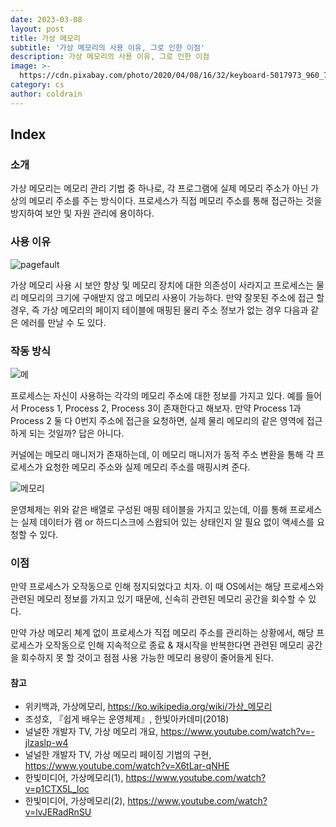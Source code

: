 ```yaml
---
date: 2023-03-08
layout: post
title: 가상 메모리
subtitle: '가상 메모리의 사용 이유, 그로 인한 이점'
description: 가상 메모리의 사용 이유, 그로 인한 이점
image: >-
  https://cdn.pixabay.com/photo/2020/04/08/16/32/keyboard-5017973_960_720.jpg
category: cs
author: coldrain
---
```

## Index

### 소개

가상 메모리는 메모리 관리 기법 중 하나로, 
각 프로그램에 실제 메모리 주소가 아닌 가상의 메모리 주소를 주는 방식이다.
프로세스가 직접 메모리 주소를 통해 접근하는 것을 방지하여 보안 및 자원 관리에
용이하다. 
 


### 사용 이유

![pagefault](https://cdn.techloris.com/app/uploads/2018/06/page-fault.png)


가상 메모리 사용 시 보안 향상 및 메모리 장치에 대한 의존성이 사라지고 
프로세스는 물리 메모리의 크기에 구애받지 않고 메모리 사용이 가능하다.
만약 잘못된 주소에 접근 할 경우, 
즉 가상 메모리의 페이지 테이블에 매핑된 물리 주소 정보가 없는 경우 
다음과 같은 에러를 만날 수 도 있다.

### 작동 방식

![메](https://user-images.githubusercontent.com/59993347/223632058-bab43832-c64e-4c84-9df0-64c04a7c436e.jpg)

프로세스는 자신이 사용하는 각각의 메모리 주소에 대한 정보를 가지고 있다.
예를 들어서 Process 1, Process 2, Process 3이 존재한다고 해보자.
만약 Process 1과 Process 2 둘 다 0번지 주소에 접근을 요청하면,
실제 물리 메모리의 같은 영역에 접근하게 되는 것일까?
답은 아니다. 

커널에는 메모리 매니저가 존재하는데, 이 메모리 매니저가 동적 주소 변환을 통해 
각 프로세스가 요청한 메모리 주소와 실제 메모리 주소를 매핑시켜 준다.  


![메모리](https://user-images.githubusercontent.com/59993347/223631226-73cc12bf-cb96-4695-8263-df040f097a22.jpg)

운영체제는 위와 같은 배열로 구성된 매핑 테이블을 가지고 있는데, 
이를 통해 프로세스는 실제 데이터가 램 or 하드디스크에 스왑되어 있는 상태인지
알 필요 없이 액세스를 요청할 수 있다.

### 이점

만약 프로세스가 오작동으로 인해 정지되었다고 치자.
이 때 OS에서는 해당 프로세스와 관련된 메모리 정보를 가지고 있기 때문에,
신속히 관련된 메모리 공간을 회수할 수 있다.

만약 가상 메모리 쳬계 없이 프로세스가 직접 메모리 주소를 관리하는 상황에서,
해당 프로세스가 오작동으로 인해 지속적으로 종료 & 재시작을 반복한다면
관련된 메모리 공간을 회수하지 못 할 것이고
점점 사용 가능한 메모리 용량이 줄어들게 된다.






#### 참고

- 위키백과, 가상메모리, https://ko.wikipedia.org/wiki/가상_메모리
- 조성호, 『쉽게 배우는 운영체제』, 한빛아카데미(2018)
- 널널한 개발자 TV, 가상 메모리 개요, https://www.youtube.com/watch?v=-jlzaslp-w4
- 널널한 개발자 TV, 가상 메모리 페이징 기법의 구현, https://www.youtube.com/watch?v=X6tLar-qNHE
- 한빛미디어, 가상메모리(1), https://www.youtube.com/watch?v=p1CTX5L_loc
- 한빛미디어, 가상메모리(2), https://www.youtube.com/watch?v=lvJERadRnSU


